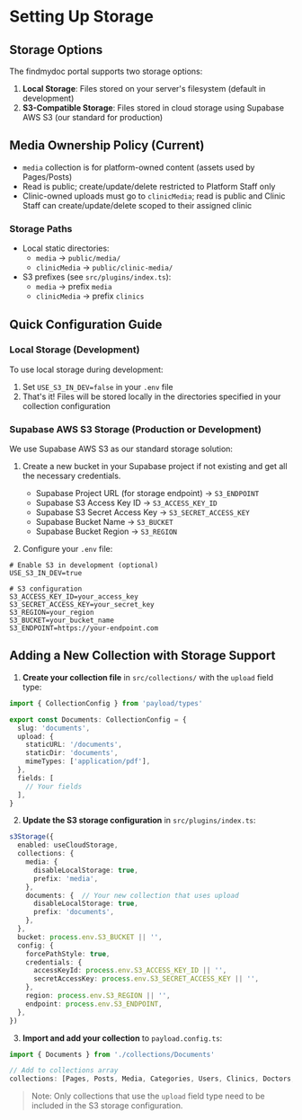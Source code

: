 # Setting Up Storage

## Storage Options

The findmydoc portal supports two storage options:

1. **Local Storage**: Files stored on your server's filesystem (default in development)
2. **S3-Compatible Storage**: Files stored in cloud storage using Supabase AWS S3 (our standard for production)

## Media Ownership Policy (Current)
- `media` collection is for platform-owned content (assets used by Pages/Posts)
- Read is public; create/update/delete restricted to Platform Staff only
- Clinic-owned uploads must go to `clinicMedia`; read is public and Clinic Staff can create/update/delete scoped to their assigned clinic

### Storage Paths
- Local static directories:
  - `media` → `public/media/`
  - `clinicMedia` → `public/clinic-media/`
- S3 prefixes (see `src/plugins/index.ts`):
  - `media` → prefix `media`
  - `clinicMedia` → prefix `clinics`

## Quick Configuration Guide

### Local Storage (Development)

To use local storage during development:

1. Set `USE_S3_IN_DEV=false` in your `.env` file
2. That's it! Files will be stored locally in the directories specified in your collection configuration

### Supabase AWS S3 Storage (Production or Development)

We use Supabase AWS S3 as our standard storage solution:

1. Create a new bucket in your Supabase project if not existing and get all the necessary credentials.
   * Supabase Project URL (for storage endpoint) -> `S3_ENDPOINT`
   * Supabase S3 Access Key ID -> `S3_ACCESS_KEY_ID`
   * Supabase S3 Secret Access Key -> `S3_SECRET_ACCESS_KEY`
   * Supabase Bucket Name -> `S3_BUCKET`
   * Supabase Bucket Region -> `S3_REGION`

2. Configure your `.env` file:

```dotenv
# Enable S3 in development (optional)
USE_S3_IN_DEV=true

# S3 configuration
S3_ACCESS_KEY_ID=your_access_key
S3_SECRET_ACCESS_KEY=your_secret_key
S3_REGION=your_region
S3_BUCKET=your_bucket_name
S3_ENDPOINT=https://your-endpoint.com
```

## Adding a New Collection with Storage Support

1. **Create your collection file** in `src/collections/` with the `upload` field type:

```typescript
import { CollectionConfig } from 'payload/types'

export const Documents: CollectionConfig = {
  slug: 'documents',
  upload: {
    staticURL: '/documents',
    staticDir: 'documents',
    mimeTypes: ['application/pdf'],
  },
  fields: [
    // Your fields
  ],
}
```

2. **Update the S3 storage configuration** in `src/plugins/index.ts`:

```typescript
s3Storage({
  enabled: useCloudStorage,
  collections: {
    media: {
      disableLocalStorage: true,
      prefix: 'media',
    },
    documents: {  // Your new collection that uses upload
      disableLocalStorage: true,
      prefix: 'documents',
    },
  },
  bucket: process.env.S3_BUCKET || '',
  config: {
    forcePathStyle: true,
    credentials: {
      accessKeyId: process.env.S3_ACCESS_KEY_ID || '',
      secretAccessKey: process.env.S3_SECRET_ACCESS_KEY || '',
    },
    region: process.env.S3_REGION || '',
    endpoint: process.env.S3_ENDPOINT,
  },
})
```

3. **Import and add your collection** to `payload.config.ts`:

```typescript
import { Documents } from './collections/Documents'

// Add to collections array
collections: [Pages, Posts, Media, Categories, Users, Clinics, Doctors, Documents],
```

> Note: Only collections that use the `upload` field type need to be included in the S3 storage configuration.
